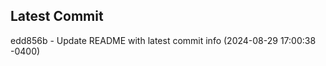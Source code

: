 
## Latest Commit
edd856b - Update README with latest commit info (2024-08-29 17:00:38 -0400) <Yunxi-Zhou>
